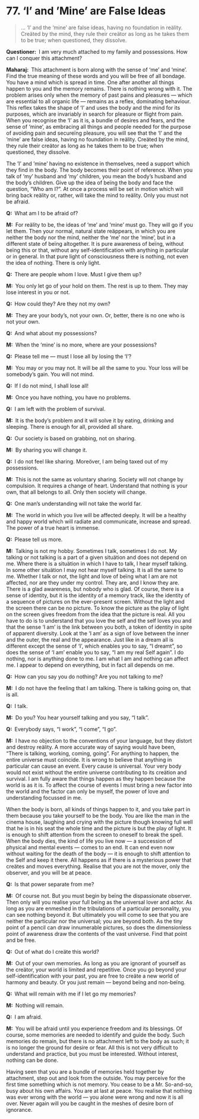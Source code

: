# 77. ‘I’ and ’Mine’ are False Ideas

>… ‘I’ and the ‘mine’ are false ideas, having no foundation in reälity. Creäted 
by the mind, they rule their creätor as long as he takes them to be true; when 
questioned, they dissolve.

**Questioner:**&ensp;I am very much attached to my family and possessions. How 
can I conquer this attachment?

**Maharaj:**&ensp;This attachment is born along with the sense of ‘me’ and 
‘mine’. Find the true meaning of these words and you will be free of all 
bondage. You have a mind which is spread in time. One after another all things 
happen to you and the memory remains. There is nothing wrong with it. The 
problem arises only when the memory of past pains and pleasures — which are 
essential to all organic life — remains as a reflex, dominating behaviour. 
This reflex takes the shape of ‘I’ and uses the body and the mind for its 
purposes, which are invariably in search for pleasure or flight from pain. 
When you recognise the ‘I’ as it is, a bundle of desires and fears, and the 
sense of ‘mine’, as embracing all things and people needed for the purpose of 
avoiding pain and secureïng pleasure, you will see that the ‘I’ and the ’mine’ 
are false ideas, having no foundation in reälity. Creäted by the mind, they 
rule their creätor as long as he takes them to be true; when questioned, they 
dissolve. 

The ’I’ and ’mine’ having no existence in themselves, need a support which 
they find in the body. The body becomes their point of reference. When you 
talk of ‘my’ husband and ‘my’ children, you mean the body’s husband and the 
body’s children. Give up the idea of beïng the body and face the question, 
“Who am I?”. At once a process will be set in motion which will bring back 
reälity or, rather, will take the mind to reälity. Only you must not be afraid.

**Q:**&ensp;What am I to be afraid of?

**M:**&ensp;For reälity to be, the ideas of ‘me’ and ‘mine’ must go. They will 
go if you let them. Then your normal, natural state reäppears, in which you 
are neither the body nor the mind, neither the ‘me’ nor the ‘mine’, but in a 
different state of beïng altogether. It is pure awareness of beïng, without 
beïng this or that, without any self-identification with anything in 
particular or in general. In that pure light of consciousness there is 
nothing, not even the idea of nothing. There is only light.

**Q:**&ensp;There are people whom I love. Must I give them up?

**M:**&ensp;You only let go of your hold on them. The rest is up to them. They 
may lose interest in you or not.

**Q:**&ensp;How could they? Are they not my own?

**M:**&ensp;They are your body’s, not your own. Or, better, there is no one 
who is not your own.

**Q:**&ensp;And what about my possessions?

**M:**&ensp;When the ‘mine’ is no more, where are your possessions?

**Q:**&ensp;Please tell me — must I lose all by losing the ‘I’?

**M:**&ensp;You may or you may not. It will be all the same to you. Your loss 
will be somebody’s gain. You will not mind.

**Q:**&ensp;If I do not mind, I shall lose all!

**M:**&ensp;Once you have nothing, you have no problems.

**Q:**&ensp;I am left with the problem of survival.

**M:**&ensp;It is the body’s problem and it will solve it by eating, drinking 
and sleeping. There is enough for all, provided all share.

**Q:**&ensp;Our society is based on grabbing, not on sharing.

**M:**&ensp;By sharing you will change it.

**Q:**&ensp;I do not feel like sharing. Moreöver, I am beïng taxed out of my 
possessions.

**M:**&ensp;This is not the same as voluntary sharing. Society will not change 
by compulsion. It requires a change of heart. Understand that nothing is your 
own, that all belongs to all. Only then society will change.

**Q:**&ensp;One man’s understanding will not take the world far.

**M:**&ensp;The world in which you live will be affected deeply. It will be a 
healthy and happy world which will radiate and communicate, increase and 
spread. The power of a true heart is immense.

**Q:**&ensp;Please tell us more.

**M:**&ensp;Talking is not my hobby. Sometimes I talk, sometimes I do not. My 
talking or not talking is a part of a given situätion and does not depend on 
me. Where there is a situätion in which I have to talk, I hear myself talking. 
In some other situätion I may not hear myself talking. It is all the same to 
me. Whether I talk or not, the light and love of beïng what I am are not 
affected, nor are they under my control. They are, and I know they are. There 
is a glad awareness, but nobody who is glad. Of course, there is a sense of 
identity, but it is the identity of a memory track, like the identity of a 
sequence of pictures on the ever-present screen. Without the light and the 
screen there can be no picture. To know the picture as the play of light on 
the screen gives freedom from the idea that the picture is real. All you have 
to do is to understand that you love the self and the self loves you and that 
the sense ‘I am’ is the link between you both, a token of identity in spite of 
apparent diversity. Look at the ‘I am’ as a sign of love between the inner and 
the outer, the real and the appearance. Just like in a dream all is different 
except the sense of ‘I’, which enables you to say, “I dreamt”, so does the 
sense of ‘I am’ enable you to say, “I am my real Self again”. I do nothing, 
nor is anything done to me. I am what I am and nothing can affect me. I appear 
to depend on everything, but in fact all depends on me.

**Q:**&ensp;How can you say you do nothing? Are you not talking to me?

**M:**&ensp;I do not have the feeling that I am talking. There is talking 
going on, that is all.

**Q:**&ensp;I talk.

**M:**&ensp;Do you? You hear yourself talking and you say, “I talk”.

**Q:**&ensp;Everybody says, “I work”, “I come”, “I go”.

**M:**&ensp;I have no objection to the conventions of your language, but they 
distort and destroy reälity. A more accurate way of saying would have been, 
“There is talking, working, coming, going”. For anything to happen, the entire 
universe must coïncide. It is wrong to believe that anything in particular can 
cause an event. Every cause is universal. Your very body would not exist 
without the entire universe contributing to its creätion and survival. I am 
fully aware that things happen as they happen because the world is as it is. 
To affect the course of events I must bring a new factor into the world and 
the factor can only be myself, the power of love and understanding focussed in 
me. 

When the body is born, all kinds of things happen to it, and you take part in 
them because you take yourself to be the body. You are like the man in the 
cinema house, laughing and crying with the picture though knowing full well 
that he is in his seat the whole time and the picture is but the play of 
light. It is enough to shift attention from the screen to oneself to break the 
spell. When the body dies, the kind of life you live now — a succession of 
physical and mental events — comes to an end. It can end even now without 
waiting for the death of the body — it is enough to shift attention to the 
Self and keep it there. All happens as if there is a mysterious power that 
creätes and moves everything. Realise that you are not the mover, only the 
observer, and you will be at peace.

**Q:**&ensp;Is that power separate from me?

**M:**&ensp;Of course not. But you must begin by beïng the dispassionate 
observer. Then only will you realise your full beïng as the universal lover 
and actor. As long as you are enmeshed in the tribulations of a particular 
personality, you can see nothing beyond it. But ultimately you will come to 
see that you are neither the particular nor the universal; you are beyond 
both. As the tiny point of a pencil can draw innumerable pictures, so does the 
dimensionless point of awareness draw the contents of the vast universe. Find 
that point and be free.

**Q:**&ensp;Out of what do I creäte this world?

**M:**&ensp;Out of your own memories. As long as you are ignorant of yourself 
as the creätor, your world is limited and repetitive. Once you go beyond your 
self-identification with your past, you are free to creäte a new world of 
harmony and beauty. Or you just remain — beyond beïng and non-beïng.

**Q:**&ensp;What will remain with me if I let go my memories?

**M:**&ensp;Nothing will remain.

**Q:**&ensp;I am afraid.

**M:**&ensp;You will be afraid until you experience freedom and its blessings. 
Of course, some memories are needed to identify and guide the body. Such 
memories do remain, but there is no attachment left to the body as such; it is 
no longer the ground for desire or fear. All this is not very difficult to 
understand and practice, but you must be interested. Without interest, nothing 
can be done. 

Having seen that you are a bundle of memories held together by attachment, 
step out and look from the outside. You may perceive for the first time 
something which is not memory. You cease to be a Mr. So-and-so, busy about his 
own affairs. You are at last at peace. You realise that nothing was ever wrong 
with the world — you alone were wrong and now it is all over. Never again will 
you be caught in the meshes of desire born of ignorance.